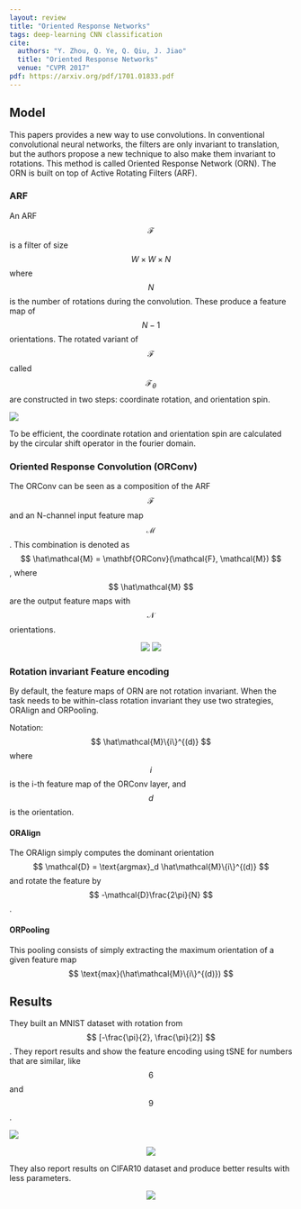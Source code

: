 ```yaml
---
layout: review
title: "Oriented Response Networks"
tags: deep-learning CNN classification
cite:
  authors: "Y. Zhou, Q. Ye, Q. Qiu, J. Jiao"
  title: "Oriented Response Networks"
  venue: "CVPR 2017"
pdf: https://arxiv.org/pdf/1701.01833.pdf
---
```


## Model

This papers provides a new way to use convolutions. In conventional convolutional neural networks, the filters are only invariant to translation,
but the authors propose a new technique to also make them invariant to rotations. This method is called Oriented Response Network (ORN). 
The ORN is built on top of Active Rotating Filters (ARF).


### ARF

An ARF $$ \mathcal{F} $$ is a filter of size $$ W \times W \times N $$ where $$ N $$ is the number of rotations during the convolution. These produce a feature map of $$N-1$$ orientations.
The rotated variant of $$\mathcal{F}$$ called $$\mathcal{F}_\theta$$ are constructed in two steps: coordinate rotation, and orientation spin.

![](/deep-learning/images/orn/arf.png)

To be efficient, the coordinate rotation and orientation spin are calculated by the circular shift operator in the fourier domain.

### Oriented Response Convolution (ORConv)

The ORConv can be seen as a composition of the ARF $$ \mathcal{F} $$ and an N-channel input feature map $$ \mathcal{M} $$.
This combination is denoted as $$ \hat\mathcal{M} = \mathbf{ORConv}(\mathcal{F}, \mathcal{M}) $$,
where $$ \hat\mathcal{M} $$ are the output feature maps with $$ \mathcal{N} $$ orientations.

<div align="middle">
     <img src="/deep-learning/images/orn/orconv.png" />
     <img src="/deep-learning/images/orn/filter.png" />
</div>

### Rotation invariant Feature encoding

By default, the feature maps of ORN are not rotation invariant. When the task needs to be within-class rotation invariant they use two strategies, ORAlign and ORPooling.

Notation: $$ \hat\mathcal{M}\{i\}^{(d)} $$ where $$ i $$ is the i-th feature map of the ORConv layer, and $$ d $$ is the orientation.

#### ORAlign
The ORAlign simply computes the dominant orientation $$ \mathcal{D} = \text{argmax}_d \hat\mathcal{M}\{i\}^{(d)} $$ and rotate the feature by $$ -\mathcal{D}\frac{2\pi}{N} $$.

#### ORPooling

This pooling consists of simply extracting the maximum orientation of a given feature map $$ \text{max}(\hat\mathcal{M}\{i\}^{(d)}) $$

## Results

They built an MNIST dataset with rotation from $$ [-\frac{\pi}{2}, \frac{\pi}{2}] $$. They report results and show the feature encoding using tSNE for numbers that are similar, like $$ 6 $$ and $$ 9 $$.

![](/deep-learning/images/orn/mnist_rot.png)

<div align="middle">
     <img src="/deep-learning/images/orn/mnist_rot_feat.png">
</div>


They also report results on CIFAR10 dataset and produce better results with less parameters.

<div align="middle">
     <img src="/deep-learning/images/orn/cifar10.png">
</div>
